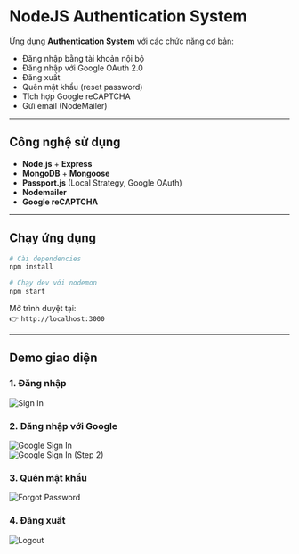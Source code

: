 # NodeJS Authentication System

Ứng dụng **Authentication System** với các chức năng cơ bản:
- Đăng nhập bằng tài khoản nội bộ
- Đăng nhập với Google OAuth 2.0
- Đăng xuất
- Quên mật khẩu (reset password)
- Tích hợp Google reCAPTCHA
- Gửi email (NodeMailer)

---

## Công nghệ sử dụng
- **Node.js** + **Express**
- **MongoDB** + **Mongoose**
- **Passport.js** (Local Strategy, Google OAuth)
- **Nodemailer**
- **Google reCAPTCHA**

---

## Chạy ứng dụng

```bash
# Cài dependencies
npm install

# Chạy dev với nodemon
npm start
```

Mở trình duyệt tại:  
👉 `http://localhost:3000`

---

## Demo giao diện

### 1. Đăng nhập
![Sign In](./results/signin.png)

### 2. Đăng nhập với Google
![Google Sign In](./results/sign_gg.png)  
![Google Sign In (Step 2)](./results/sign_gg1.png)

### 3. Quên mật khẩu
![Forgot Password](./results/forgot_pw.png)

### 4. Đăng xuất
![Logout](./results/logout.png)

